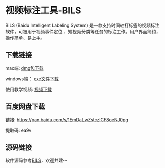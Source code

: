 # 视频标注工具-BILS

BILS (Baidu Intelligent Labeling System) 是一款支持时间轴打标签的视频标注软件，可被用于视频事件定位 、短视频分类等任务的标注工作。用户界面简约，操作简单、易上手。

## 下载链接

mac端: [dmg包下载](https://videotag.bj.bcebos.com/Annotation-tools/4.11-EIVideo-0.0.0.dmg)

windows端： [exe文件下载](https://videotag.bj.bcebos.com/Annotation-tools/EIVideo-Setup-0.0.0.exe)

使用教学视频: [视频下载](https://videotag.bj.bcebos.com/Annotation-tools/4.11-%E4%BA%A7%E5%93%81%E8%AF%B4%E6%98%8E.mp4)

## 百度网盘下载

链接: https://pan.baidu.com/s/1EmDaLwZstczICF8oeNJ0pg 

提取码: ea9v 

## 源码链接

软件源码参考[BILS](applications/BILS)，欢迎共建～


